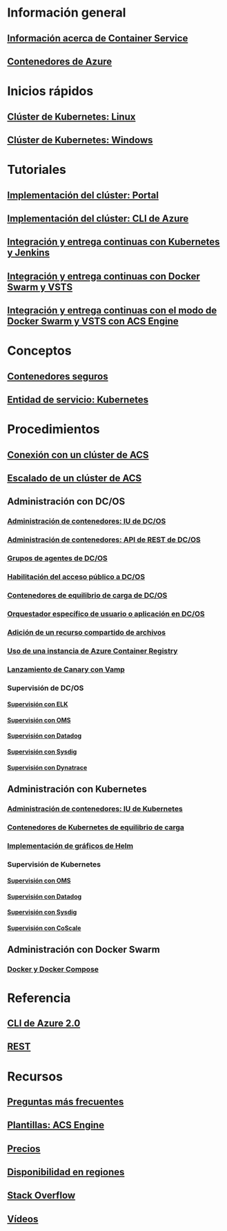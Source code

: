 # Información general
## [Información acerca de Container Service](container-service-intro.md)
## [Contenedores de Azure](../virtual-machines/linux/containers.md?toc=%2fazure%2fcontainer-service%2ftoc.json)

# Inicios rápidos
## [Clúster de Kubernetes: Linux](container-service-kubernetes-walkthrough.md)
## [Clúster de Kubernetes: Windows](container-service-kubernetes-windows-walkthrough.md)

# Tutoriales
## [Implementación del clúster: Portal](container-service-deployment.md)
## [Implementación del clúster: CLI de Azure](container-service-create-acs-cluster-cli.md)
## [Integración y entrega continuas con Kubernetes y Jenkins](container-service-kubernetes-jenkins.md)
## [Integración y entrega continuas con Docker Swarm y VSTS](container-service-docker-swarm-setup-ci-cd.md)
## [Integración y entrega continuas con el modo de Docker Swarm y VSTS con ACS Engine](container-service-docker-swarm-mode-setup-ci-cd-acs-engine.md)

# Conceptos
## [Contenedores seguros](container-service-security.md)
## [Entidad de servicio: Kubernetes](container-service-kubernetes-service-principal.md)

# Procedimientos
## [Conexión con un clúster de ACS](container-service-connect.md)
## [Escalado de un clúster de ACS](container-service-scale.md)
## Administración con DC/OS
### [Administración de contenedores: IU de DC/OS](container-service-mesos-marathon-ui.md)
### [Administración de contenedores: API de REST de DC/OS](container-service-mesos-marathon-rest.md)
### [Grupos de agentes de DC/OS](container-service-dcos-agents.md)
### [Habilitación del acceso público a DC/OS](container-service-enable-public-access.md)
### [Contenedores de equilibrio de carga de DC/OS](container-service-load-balancing.md)
### [Orquestador específico de usuario o aplicación en DC/OS](container-service-application-specific-marathon.md)
### [Adición de un recurso compartido de archivos](container-service-dcos-fileshare.md)
### [Uso de una instancia de Azure Container Registry](container-service-dcos-acr.md)
### [Lanzamiento de Canary con Vamp](container-service-dcos-vamp-canary-release.md)
### Supervisión de DC/OS
#### [Supervisión con ELK](container-service-monitoring-elk.md)
#### [Supervisión con OMS](container-service-monitoring-oms.md)
#### [Supervisión con Datadog](container-service-monitoring.md)
#### [Supervisión con Sysdig](container-service-monitoring-sysdig.md)
#### [Supervisión con Dynatrace](container-service-monitoring-dynatrace.md)
## Administración con Kubernetes
### [Administración de contenedores: IU de Kubernetes](container-service-kubernetes-ui.md)
### [Contenedores de Kubernetes de equilibrio de carga](container-service-kubernetes-load-balancing.md)
### [Implementación de gráficos de Helm](container-service-kubernetes-helm.md)
### Supervisión de Kubernetes
#### [Supervisión con OMS](container-service-kubernetes-oms.md)
#### [Supervisión con Datadog](container-service-kubernetes-datadog.md)
#### [Supervisión con Sysdig](container-service-kubernetes-sysdig.md)
#### [Supervisión con CoScale](container-service-kubernetes-coscale.md)
## Administración con Docker Swarm
### [Docker y Docker Compose](container-service-docker-swarm.md)

# Referencia
## [CLI de Azure 2.0](/cli/azure/acs)
## [REST](/rest/api/compute/containerservices)

# Recursos
## [Preguntas más frecuentes](container-service-faq.md)
## [Plantillas: ACS Engine](https://github.com/Azure/acs-engine)
## [Precios](https://azure.microsoft.com/pricing/details/container-service/)
## [Disponibilidad en regiones](https://azure.microsoft.com/regions/services/)
## [Stack Overflow](http://stackoverflow.com/questions/tagged/azure-container-service)
## [Vídeos](https://azure.microsoft.com/resources/videos/index/?services=container-service&sort=newest)
